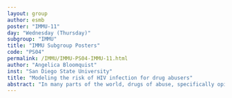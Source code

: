 ```yaml
---
layout: group
author: esmb
poster: "IMMU-11"
day: "Wednesday (Thursday)"
subgroup: "IMMU"
title: "IMMU Subgroup Posters"
code: "PS04"
permalink: /IMMU/IMMU-PS04-IMMU-11.html
author: "Angelica Bloomquist"
inst: "San Diego State University"
title: "Modeling the risk of HIV infection for drug abusers"
abstract: "In many parts of the world, drugs of abuse, specifically opiates, are one of the leading causes of HIV transmission. Morphine, a metabolite of common opiates, affects the expression of receptors on the surface of target cells (CD4+ T-cell) of HIV leading to a higher risk of acquiring HIV for individuals under drugs of abuse. In this study, we incorporate the difference in T-cell expression into the model to compute the risk of infection for drug abusers. We quantify how morphine conditioning causes a heightened risk of infection, depending on the relative timings of virus exposure and morphine intake. With a better understanding of the viral dynamics and the increased risk of infection for these individuals, we further evaluate how preventive therapies, such as pre- and post-exposure prophylaxis, reduce the risk of infection for drug abusers. These results are helpful for health professionals to better create treatment protocols to overcome the several obstacles that those under drugs of abuse face."
---
```

